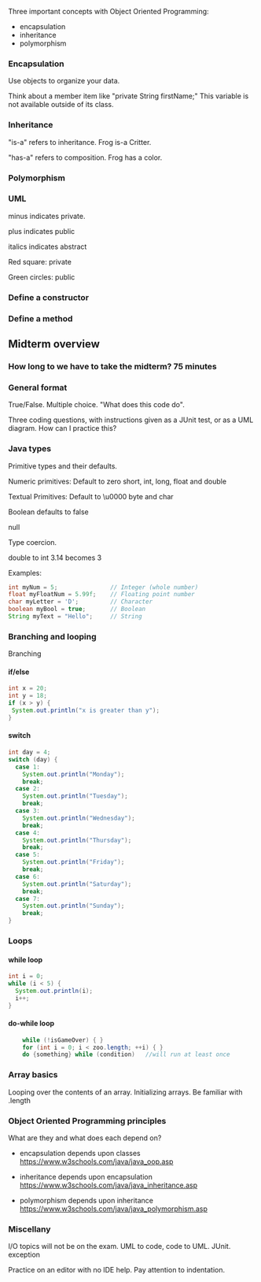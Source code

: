 

Three important concepts with Object Oriented Programming:

* encapsulation
* inheritance
* polymorphism


### Encapsulation

Use objects to organize your data.

Think about a member item like "private String firstName;"  This variable is not available outside of its class.


### Inheritance

"is-a" refers to inheritance.  Frog is-a Critter.

"has-a" refers to composition.  Frog has a color.


### Polymorphism



### UML

minus indicates private.

plus indicates public

italics indicates abstract

Red square: private

Green circles: public

### Define a constructor


### Define a method



## Midterm overview

### How long to we have to take the midterm?  75 minutes

### General format 

 True/False.
   Multiple choice.
   "What does this code do".
   
 Three coding questions, with instructions given as a JUnit test, or as a UML diagram.
 How can I practice this?
   

### Java types

 Primitive types and their defaults.
  
 Numeric primitives: Default to zero
 short, int, long, float and double
     
 Textual Primitives: Default to \u0000
 byte and char
 
 Boolean defaults to false
 
 null
 
 Type coercion.
 
 double to int
 3.14 becomes 3

Examples:

```java
int myNum = 5;               // Integer (whole number)
float myFloatNum = 5.99f;    // Floating point number
char myLetter = 'D';         // Character
boolean myBool = true;       // Boolean
String myText = "Hello";     // String
```

### Branching and looping

Branching

#### if/else
 
 ```java
int x = 20;
int y = 18;
if (x > y) {
  System.out.println("x is greater than y");
}
 
 ```
 
#### switch
 
```Java
int day = 4;
switch (day) {
  case 1:
    System.out.println("Monday");
    break;
  case 2:
    System.out.println("Tuesday");
    break;
  case 3:
    System.out.println("Wednesday");
    break;
  case 4:
    System.out.println("Thursday");
    break;
  case 5:
    System.out.println("Friday");
    break;
  case 6:
    System.out.println("Saturday");
    break;
  case 7:
    System.out.println("Sunday");
    break;
}
```

### Loops

#### while loop

```java
int i = 0;
while (i < 5) {
  System.out.println(i);
  i++;
}

```

#### do-while loop

```java
    while (!isGameOver) { }
    for (int i = 0; i < zoo.length; ++i) { }
    do {something} while (condition)   //will run at least once
```

### Array basics
 Looping over the contents of an array.
 Initializing arrays.
 Be familiar with .length

### Object Oriented Programming principles

 What are they and what does each depend on?
 * encapsulation depends upon classes
 https://www.w3schools.com/java/java_oop.asp
 
 * inheritance depends upon encapsulation
 https://www.w3schools.com/java/java_inheritance.asp
 
 * polymorphism depends upon inheritance
 https://www.w3schools.com/java/java_polymorphism.asp
    

### Miscellany

 I/O topics will not be on the exam.
 UML to code, code to UML.
 JUnit.
 exception
 
 Practice on an editor with no IDE help.
 Pay attention to indentation.
    
   